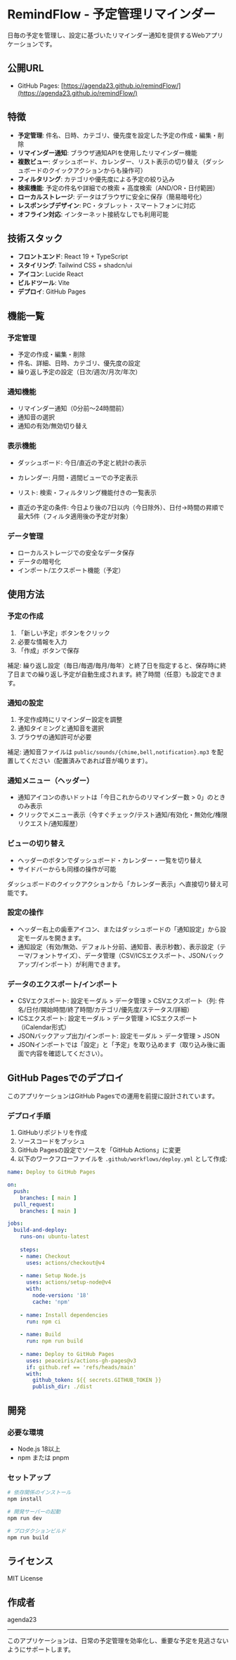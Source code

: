 # RemindFlow - 予定管理リマインダー

日毎の予定を管理し、設定に基づいたリマインダー通知を提供するWebアプリケーションです。

## 公開URL

- GitHub Pages: [https://agenda23.github.io/remindFlow/](https://agenda23.github.io/remindFlow/)

## 特徴

- **予定管理**: 件名、日時、カテゴリ、優先度を設定した予定の作成・編集・削除
- **リマインダー通知**: ブラウザ通知APIを使用したリマインダー機能
- **複数ビュー**: ダッシュボード、カレンダー、リスト表示の切り替え（ダッシュボードのクイックアクションからも操作可）
- **フィルタリング**: カテゴリや優先度による予定の絞り込み
- **検索機能**: 予定の件名や詳細での検索 + 高度検索（AND/OR・日付範囲）
- **ローカルストレージ**: データはブラウザに安全に保存（簡易暗号化）
- **レスポンシブデザイン**: PC・タブレット・スマートフォンに対応
- **オフライン対応**: インターネット接続なしでも利用可能

## 技術スタック

- **フロントエンド**: React 19 + TypeScript
- **スタイリング**: Tailwind CSS + shadcn/ui
- **アイコン**: Lucide React
- **ビルドツール**: Vite
- **デプロイ**: GitHub Pages

## 機能一覧

### 予定管理
- 予定の作成・編集・削除
- 件名、詳細、日時、カテゴリ、優先度の設定
- 繰り返し予定の設定（日次/週次/月次/年次）

### 通知機能
- リマインダー通知（0分前〜24時間前）
- 通知音の選択
- 通知の有効/無効切り替え

### 表示機能
- ダッシュボード: 今日/直近の予定と統計の表示
- カレンダー: 月間・週間ビューでの予定表示
- リスト: 検索・フィルタリング機能付きの一覧表示

- 直近の予定の条件: 今日より後の7日以内（今日除外）、日付→時間の昇順で最大5件（フィルタ適用後の予定が対象）

### データ管理
- ローカルストレージでの安全なデータ保存
- データの暗号化
- インポート/エクスポート機能（予定）

## 使用方法

### 予定の作成
1. 「新しい予定」ボタンをクリック
2. 必要な情報を入力
3. 「作成」ボタンで保存

補足: 繰り返し設定（毎日/毎週/毎月/毎年）と終了日を指定すると、保存時に終了日までの繰り返し予定が自動生成されます。終了時間（任意）も設定できます。

### 通知の設定
1. 予定作成時にリマインダー設定を調整
2. 通知タイミングと通知音を選択
3. ブラウザの通知許可が必要

補足: 通知音ファイルは `public/sounds/{chime,bell,notification}.mp3` を配置してください（配置済みであれば音が鳴ります）。

### 通知メニュー（ヘッダー）
- 通知アイコンの赤いドットは「今日これからのリマインダー数 > 0」のときのみ表示
- クリックでメニュー表示（今すぐチェック/テスト通知/有効化・無効化/権限リクエスト/通知履歴）

### ビューの切り替え
- ヘッダーのボタンでダッシュボード・カレンダー・一覧を切り替え
- サイドバーからも同様の操作が可能

ダッシュボードのクイックアクションから「カレンダー表示」へ直接切り替え可能です。

### 設定の操作
- ヘッダー右上の歯車アイコン、またはダッシュボードの「通知設定」から設定モーダルを開きます。
- 通知設定（有効/無効、デフォルト分前、通知音、表示秒数）、表示設定（テーマ/フォントサイズ）、データ管理（CSV/ICSエクスポート、JSONバックアップ/インポート）が利用できます。

### データのエクスポート/インポート
- CSVエクスポート: 設定モーダル > データ管理 > CSVエクスポート（列: 件名/日付/開始時間/終了時間/カテゴリ/優先度/ステータス/詳細）
- ICSエクスポート: 設定モーダル > データ管理 > ICSエクスポート（iCalendar形式）
- JSONバックアップ出力/インポート: 設定モーダル > データ管理 > JSON
- JSONインポートでは「設定」と「予定」を取り込めます（取り込み後に画面で内容を確認してください）。

## GitHub Pagesでのデプロイ

このアプリケーションはGitHub Pagesでの運用を前提に設計されています。

### デプロイ手順

1. GitHubリポジトリを作成
2. ソースコードをプッシュ
3. GitHub Pagesの設定でソースを「GitHub Actions」に変更
4. 以下のワークフローファイルを `.github/workflows/deploy.yml` として作成:

```yaml
name: Deploy to GitHub Pages

on:
  push:
    branches: [ main ]
  pull_request:
    branches: [ main ]

jobs:
  build-and-deploy:
    runs-on: ubuntu-latest
    
    steps:
    - name: Checkout
      uses: actions/checkout@v4
      
    - name: Setup Node.js
      uses: actions/setup-node@v4
      with:
        node-version: '18'
        cache: 'npm'
        
    - name: Install dependencies
      run: npm ci
      
    - name: Build
      run: npm run build
      
    - name: Deploy to GitHub Pages
      uses: peaceiris/actions-gh-pages@v3
      if: github.ref == 'refs/heads/main'
      with:
        github_token: ${{ secrets.GITHUB_TOKEN }}
        publish_dir: ./dist
```

## 開発

### 必要な環境
- Node.js 18以上
- npm または pnpm

### セットアップ
```bash
# 依存関係のインストール
npm install

# 開発サーバーの起動
npm run dev

# プロダクションビルド
npm run build
```

## ライセンス

MIT License

## 作成者

agenda23

---

このアプリケーションは、日常の予定管理を効率化し、重要な予定を見逃さないようにサポートします。

